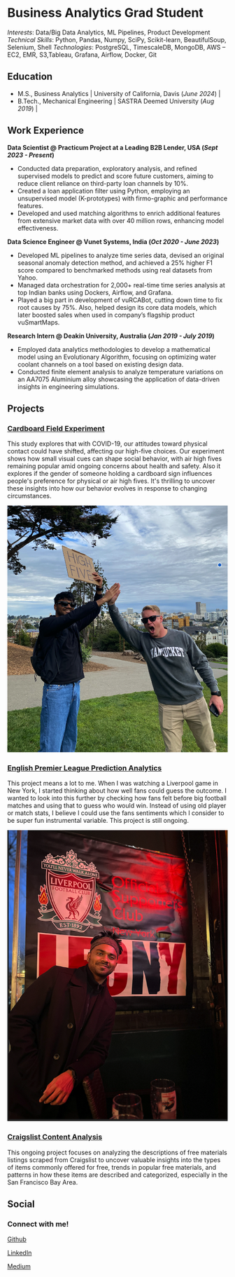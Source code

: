 # Business Analytics Grad Student

*Interests*: Data/Big Data Analytics, ML Pipelines, Product Development 
*Technical Skills*: Python, Pandas, Numpy, SciPy, Scikit-learn, BeautifulSoup, Selenium, Shell
*Technologies*: PostgreSQL, TimescaleDB, MongoDB, AWS – EC2, EMR, S3,Tableau, Grafana, Airflow, Docker, Git 

## Education						       		
- M.S., Business Analytics	      | University of California, Davis (_June 2024_)  |	        		
- B.Tech., Mechanical Engineering | SASTRA Deemed University (_Aug 2019_)  |

## Work Experience
**Data Scientist @ Practicum Project at a Leading B2B Lender, USA (_Sept 2023 - Present_)**
-	Conducted data preparation, exploratory analysis, and refined supervised models to predict and score future customers, aiming to reduce client reliance on third-party loan channels by 10%.
-	Created a loan application filter using Python, employing an unsupervised model (K-prototypes) with firmo-graphic and performance features.
- Developed and used matching algorithms to enrich additional features from extensive market data with over 40 million rows, enhancing model effectiveness.

**Data Science Engineer @ Vunet Systems, India (_Oct 2020 - June 2023_)**
- Developed ML pipelines to analyze time series data, devised an original seasonal anomaly detection method, and achieved a 25% higher F1 score compared to benchmarked methods using real datasets from Yahoo.
-	Managed data orchestration for 2,000+ real-time time series analysis at top Indian banks using Dockers, Airflow, and Grafana. 
- Played a big part in development of vuRCABot, cutting down time to fix root causes by 75%. Also, helped design its core data models, which later boosted sales when used in company’s flagship product vuSmartMaps.

**Research Intern @ Deakin University, Australia (_Jan 2019 - July 2019_)**
- Employed data analytics methodologies to develop a mathematical model using an Evolutionary Algorithm, focusing on optimizing water coolant channels on a tool based on existing design data.
- Conducted finite element analysis to analyze temperature variations on an AA7075 Aluminium alloy showcasing the application of data-driven insights in engineering simulations.

## Projects
### [Cardboard Field Experiment](https://github.com/rishikesanr/Field-Experiment-Cardboard-Sign) 

This study explores that with COVID-19, our attitudes toward physical contact could have shifted, affecting our high-five choices. Our experiment shows how small visual cues can shape social behavior, with air high fives remaining popular amid ongoing concerns about health and safety. Also it explores if the gender of someone holding a cardboard sign influences people's preference for physical or air high fives. It's thrilling to uncover these insights into how our behavior evolves in response to changing circumstances.

![Alamo Square, San Francisco](/assets/images/FE.png)

### [English Premier League Prediction Analytics](https://github.com/rishikesanr/EPL-Prediction-Analytics)

This project means a lot to me. When I was watching a Liverpool game in New York, I started thinking about how well fans could guess the outcome. I wanted to look into this further by checking how fans felt before big football matches and using that to guess who would win. Instead of using old player or match stats, I believe I could use the fans sentiments which I consider to be super fun instrumental variable. This project is still ongoing.

![11th Street Bar, New York City](/assets/images/liverpool.png)

### [Craigslist Content Analysis](https://github.com/rishikesanr/craigslist-content-analysis)

This ongoing project focuses on analyzing the descriptions of free materials listings scraped from Craigslist to uncover valuable insights into the types of items commonly offered for free, trends in popular free materials, and patterns in how these items are described and categorized, especially in the San Francisco Bay Area.

## Social
### Connect with me! 
[Github](https://github.com/rishikesanr)

[LinkedIn](https://www.linkedin.com/in/rishikesanr/)

[Medium](https://medium.com/@rishikesanr)



